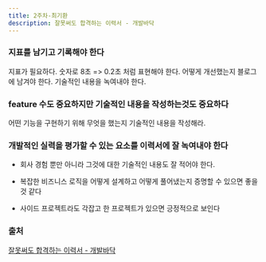 ```yaml
---
title: 2주차-최기환
description: 잘못써도 합격하는 이력서 - 개발바닥
---
```


### 지표를 남기고 기록해야 한다

지표가 필요하다. 숫자로 8초 => 0.2초 처럼 표현해야 한다. 어떻게 개선했는지 블로그에 남겨야 한다. 기술적인 내용을 녹여내야 한다.

### feature 수도 중요하지만 기술적인 내용을 작성하는것도 중요하다

어떤 기능을 구현하기 위해 무엇을 했는지 기술적인 내용을 작성해라.

### 개발적인 실력을 평가할 수 있는 요소를 이력서에 잘 녹여내야 한다

- 회사 경험 뿐만 아니라 그것에 대한 기술적인 내용도 잘 적어야 한다.

- 복잡한 비즈니스 로직을 어떻게 설계하고 어떻게 풀어냈는지 증명할 수 있으면 좋을 것 같다

- 사이드 프로젝트라도 각잡고 한 프로젝트가 있으면 긍정적으로 보인다

### 출처

[잘못써도 합격하는 이력서 - 개발바닥](https://youtu.be/FOzAGjqiTc0?si=aNsMXL1i6eBpAJvb)
